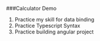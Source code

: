 ###Calculator Demo 
<ol>
    <li>Practice my skill for data binding</li>
    <li>Practice Typescript Syntax</li>
    <li>Practice building angular project</li>
</ol>